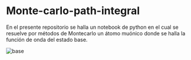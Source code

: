 # Monte-carlo-path-integral

En el presente repositorio se halla un notebook de python en el cual se resuelve por métodos de Montecarlo un átomo muónico donde se halla la función de onda del estado base.

![base](https://github.com/Santiqgo/Monte-carlo-path-integral/assets/70361101/21a5d85f-79c5-4dbd-9038-b272792f46bf)

